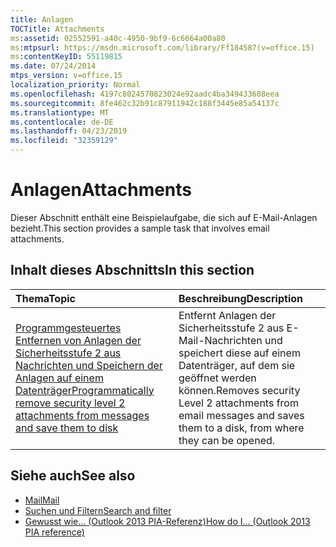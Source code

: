 ```yaml
---
title: Anlagen
TOCTitle: Attachments
ms:assetid: 02552591-a40c-4950-9bf9-6c6664a00a80
ms:mtpsurl: https://msdn.microsoft.com/library/Ff184587(v=office.15)
ms:contentKeyID: 55119815
ms.date: 07/24/2014
mtps_version: v=office.15
localization_priority: Normal
ms.openlocfilehash: 4197c8024570823024e92aadc4ba349433608eea
ms.sourcegitcommit: 8fe462c32b91c87911942c188f3445e85a54137c
ms.translationtype: MT
ms.contentlocale: de-DE
ms.lasthandoff: 04/23/2019
ms.locfileid: "32359129"
---
```

# <a name="attachments"></a><span data-ttu-id="48874-102">Anlagen</span><span class="sxs-lookup"><span data-stu-id="48874-102">Attachments</span></span>

<span data-ttu-id="48874-103">Dieser Abschnitt enthält eine Beispielaufgabe, die sich auf E-Mail-Anlagen bezieht.</span><span class="sxs-lookup"><span data-stu-id="48874-103">This section provides a sample task that involves email attachments.</span></span>

## <a name="in-this-section"></a><span data-ttu-id="48874-104">Inhalt dieses Abschnitts</span><span class="sxs-lookup"><span data-stu-id="48874-104">In this section</span></span>

|<span data-ttu-id="48874-105">Thema</span><span class="sxs-lookup"><span data-stu-id="48874-105">Topic</span></span>|<span data-ttu-id="48874-106">Beschreibung</span><span class="sxs-lookup"><span data-stu-id="48874-106">Description</span></span>|
|:----|:----------|
|[<span data-ttu-id="48874-107">Programmgesteuertes Entfernen von Anlagen der Sicherheitsstufe 2 aus Nachrichten und Speichern der Anlagen auf einem Datenträger</span><span class="sxs-lookup"><span data-stu-id="48874-107">Programmatically remove security level 2 attachments from messages and save them to disk</span></span>](how-to-programmatically-remove-security-level-2-attachments-from-messages-and-save-them-to-disk.md)  |<span data-ttu-id="48874-108">Entfernt Anlagen der Sicherheitsstufe 2 aus E-Mail-Nachrichten und speichert diese auf einem Datenträger, auf dem sie geöffnet werden können.</span><span class="sxs-lookup"><span data-stu-id="48874-108">Removes security Level 2 attachments from email messages and saves them to a disk, from where they can be opened.</span></span>|

## <a name="see-also"></a><span data-ttu-id="48874-109">Siehe auch</span><span class="sxs-lookup"><span data-stu-id="48874-109">See also</span></span>

- [<span data-ttu-id="48874-110">Mail</span><span class="sxs-lookup"><span data-stu-id="48874-110">Mail</span></span>](mail.md)
- [<span data-ttu-id="48874-111">Suchen und Filtern</span><span class="sxs-lookup"><span data-stu-id="48874-111">Search and filter</span></span>](search-and-filter.md)
- [<span data-ttu-id="48874-112">Gewusst wie... (Outlook 2013 PIA-Referenz)</span><span class="sxs-lookup"><span data-stu-id="48874-112">How do I... (Outlook 2013 PIA reference)</span></span>](how-do-i-outlook-2013-pia-reference.md)


